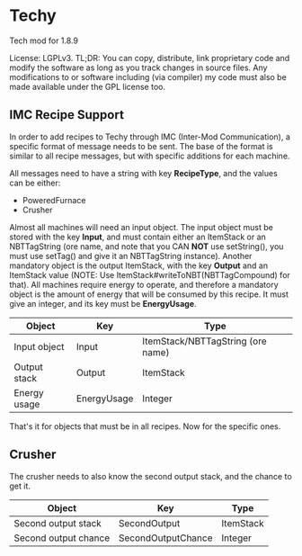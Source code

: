 # Techy
Tech mod for 1.8.9

License: LGPLv3. TL;DR: You can copy, distribute, link proprietary code and modify the software as long as you track changes in source files. Any modifications to or software including (via compiler) my code must also be made available under the GPL license too.


## IMC Recipe Support

In order to add recipes to Techy through IMC (Inter-Mod Communication), a specific format of message needs to be sent.
The base of the format is similar to all recipe messages, but with specific additions for each machine.

All messages need to have a string with key **RecipeType**, and the values can be either:
- PoweredFurnace
- Crusher

Almost all machines will need an input object. The input object must be stored with the key **Input**, and must contain either an ItemStack or an NBTTagString (ore name, and note that you CAN **NOT** use setString(), you must use setTag() and give it an NBTTagString instance).
Another mandatory object is the output ItemStack, with the key **Output** and an ItemStack value (NOTE: Use ItemStack#writeToNBT(NBTTagCompound) for that).
All machines require energy to operate, and therefore a mandatory object is the amount of energy that will be consumed by this recipe. It must give an integer, and its key must be **EnergyUsage**.

| Object               | Key                | Type                              |
|----------------------|--------------------|-----------------------------------|
| Input object         | Input              | ItemStack/NBTTagString (ore name) |
| Output stack         | Output             | ItemStack                         |
| Energy usage         | EnergyUsage        | Integer                           |

That's it for objects that must be in all recipes. Now for the specific ones.

## Crusher

The crusher needs to also know the second output stack, and the chance to get it.

| Object               | Key                | Type      |
|----------------------|--------------------|-----------|
| Second output stack  | SecondOutput       | ItemStack |
| Second output chance | SecondOutputChance | Integer   |
